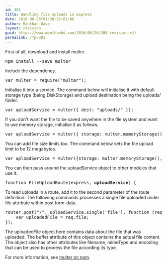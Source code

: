 ```yaml
---
id: 381
title: Handling file uploads in Express
date: 2016-06-26T01:30:52+01:00
author: Manthan Dave
layout: revision
guid: https://www.manthanhd.com/2016/06/26/380-revision-v1/
permalink: /?p=381
---
```

First of all, download and install <span class="lang:default decode:true  crayon-inline">multer</span>.
<pre class="lang:sh decode:true">npm install --save multer</pre>
Include the dependency.
<pre class="lang:sh decode:true ">var multer = require("multer");</pre>
Initialise it into a service. The command below will initialise it with default storage type (being <span class="lang:default decode:true  crayon-inline">DiskStorage</span>) and upload destination being the <span class="lang:default decode:true  crayon-inline ">uploads/</span> folder.
<pre class="lang:sh decode:true ">var uploadService = multer({ dest: "uploads/" });</pre>
If you don't want the file to be saved anywhere in the file system and want to use memory storage, initialise it as follows.
<pre class="lang:sh decode:true ">var uploadService = multer({ storage: multer.memoryStorage() });</pre>
You can add file size limits too. The command below sets the file upload limit to be 12 megabytes.
<pre class="">var uploadService = multer({storage: multer.memoryStorage(), limits: {fileSize: 1000 * 1000 * 12}});</pre>
You can then pass around the <span class="lang:default decode:true  crayon-inline">uploadService</span> object to other modules that use it.
<pre class="">function FileUploadRoute(express, <strong>uploadService</strong>) {</pre>
To read uploads in a route, add it to the second parameter of the route definition. The following commands processes a single file uploaded under <span class="lang:sh decode:true  crayon-inline ">file</span> attribute within post form-data.
<pre class="">router.post("/", uploadService.single('file'), function (req, res) {
    var uploadedFile = req.file;
});</pre>
The <span class="lang:sh decode:true  crayon-inline ">uploadedFile</span> object here contains data about the file that was uploaded. The <span class="lang:default decode:true  crayon-inline">buffer</span> attribute of this object contains the actual file content. The object also has other attributes like <span class="lang:default decode:true  crayon-inline">filename</span>, <span class="lang:default decode:true  crayon-inline ">mimeType</span> and encoding that can be used to process the file according its type.

For more information, see <a href="https://www.npmjs.com/package/multer" target="_blank">multer on npm</a>.